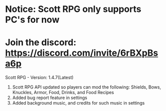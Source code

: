 # Notice: Scott RPG only supports PC's for now
# Join the discord: https://discord.com/invite/6rBXpBsa6p

Scott RPG - Version: 1.4.7(Latest)
1. Scott RPG API updated so players can mod the following: Shields, Bows, Knuckles, Armor, Food, Drinks, and Food Recipes
2. Added bug report feature in settings
3. Added background music, and credits for such music in settings
